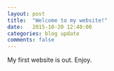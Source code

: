 ```yaml
---
layout: post
title:  "Welcome to my website!"
date:   2015-10-20 12:40:00
categories: blog update
comments: false
---
```

My first website is out. Enjoy<!--break-->.
